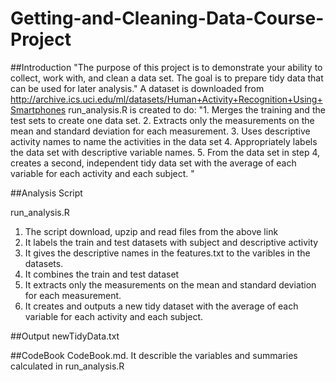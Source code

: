 # Getting-and-Cleaning-Data-Course-Project

##Introduction
"The purpose of this project is to demonstrate your ability to collect, work with, and clean a data set. The goal is to prepare tidy data that can be used for later analysis." A dataset is downloaded from http://archive.ics.uci.edu/ml/datasets/Human+Activity+Recognition+Using+Smartphones
run_analysis.R is created to do:
"1. Merges the training and the test sets to create one data set.
2. Extracts only the measurements on the mean and standard deviation for each measurement.
3. Uses descriptive activity names to name the activities in the data set
4. Appropriately labels the data set with descriptive variable names.
5. From the data set in step 4, creates a second, independent tidy data set with the average of each variable for each activity and each subject. "

##Analysis Script

run_analysis.R

1. The script download, upzip and read files from the above link
2. It labels the train and test datasets with subject and descriptive activity
3. It gives the descriptive names in the features.txt to the varibles in the datasets.
3. It combines the train and test dataset
4. It extracts only the measurements on the mean and standard deviation for each measurement.
5. It creates and outputs a new tidy dataset with the average of each variable for each activity and each subject.

##Output
newTidyData.txt

##CodeBook
CodeBook.md.  It describle the variables and summaries calculated in run_analysis.R
